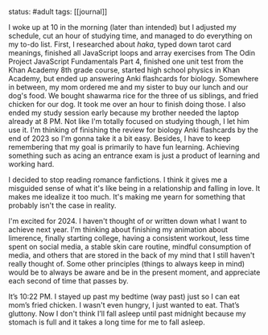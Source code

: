 status: #adult 
tags: [[journal]]

I woke up at 10 in the morning (later than intended) but I adjusted my schedule, cut an hour of studying time, and managed to do everything on my to-do list. First, I researched about *haka*, typed down tarot card meanings, finished all JavaScript loops and array exercises from The Odin Project JavaScript Fundamentals Part 4, finished one unit test from the Khan Academy 8th grade course, started high school physics in Khan Academy, but ended up answering Anki flashcards for biology. Somewhere in between, my mom ordered me and my sister to buy our lunch and our dog's food. We bought shawarma rice for the three of us siblings, and fried chicken for our dog. It took me over an hour to finish doing those. I also ended my study session early because my brother needed the laptop already at 8 PM. Not like I'm totally focused on studying though, I let him use it. I'm thinking of finishing the review for biology Anki flashcards by the end of 2023 so I'm gonna take it a bit easy. Besides, I have to keep remembering that my goal is primarily to have fun learning. Achieving something such as acing an entrance exam is just a product of learning and working hard. 

I decided to stop reading romance fanfictions. I think it gives me a misguided sense of what it's like being in a relationship and falling in love. It makes me idealize it too much. It's making me yearn for something that probably isn't the case in reality. 

I'm excited for 2024. I haven't thought of or written down what I want to achieve next year. I'm thinking about finishing my animation about limerence, finally starting college, having a consistent workout, less time spent on social media, a stable skin care routine, mindful consumption of media, and others that are stored in the back of my mind that I still haven't really thought of. Some other principles (things to always keep in mind) would be to always be aware and be in the present moment, and appreciate each second of time that passes by.

It’s 10:22 PM. I stayed up past my bedtime (way past) just so I can eat mom’s fried chicken. I wasn't even hungry, I just wanted to eat. That’s gluttony. Now I don't think I’ll fall asleep until past midnight because my stomach is full and it takes a long time for me to fall asleep.